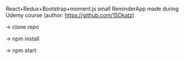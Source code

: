 React+Redux+Bootstrap+moment.js small ReminderApp made during Udemy course (author: https://github.com/15Dkatz)

-> clone repo

-> npm install

-> npm start